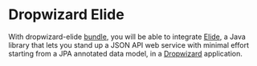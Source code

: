 # Dropwizard Elide 
With dropwizard-elide [bundle](http://www.dropwizard.io/0.9.2/docs/manual/core.html#bundles), you will be able to integrate [Elide](http://elide.io/), a Java library that lets you stand up a JSON API web service with minimal effort starting from a JPA annotated data model, in a [Dropwizard](http://www.dropwizard.io) application. 

